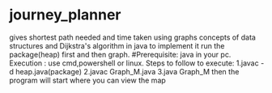 # journey_planner
gives shortest path needed and time taken using graphs concepts of data structures and Dijkstra's algorithm in java
to implement it run the package(heap) first and then graph.
#Prerequisite:
java in your pc.
Execution : use cmd,powershell or linux.
Steps to follow to execute:
1.javac -d heap.java(package)
2.javac Graph_M.java
3.java Graph_M
then the program will start where you can view the map
